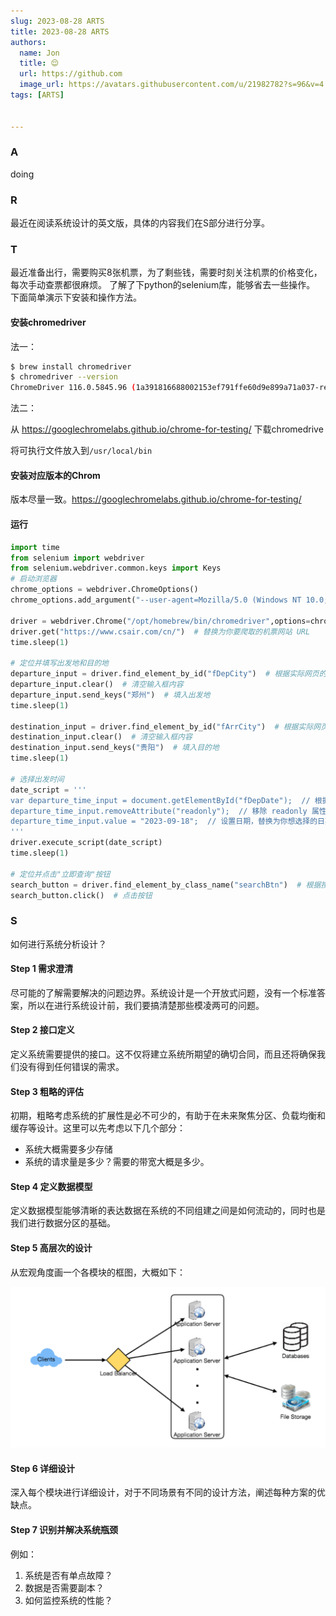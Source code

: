 ```yaml
---
slug: 2023-08-28 ARTS
title: 2023-08-28 ARTS
authors:
  name: Jon
  title: 😌
  url: https://github.com
  image_url: https://avatars.githubusercontent.com/u/21982782?s=96&v=4
tags: [ARTS]


---
```


### A

doing

### R

最近在阅读系统设计的英文版，具体的内容我们在S部分进行分享。

### T
最近准备出行，需要购买8张机票，为了剩些钱，需要时刻关注机票的价格变化，每次手动查票都很麻烦。 了解了下python的selenium库，能够省去一些操作。
下面简单演示下安装和操作方法。

#### 安装chromedriver

法一：

```bash
$ brew install chromedriver
$ chromedriver --version
ChromeDriver 116.0.5845.96 (1a391816688002153ef791ffe60d9e899a71a037-refs/branch-heads/5845@{#1382})
```

法二：

从 https://googlechromelabs.github.io/chrome-for-testing/ 下载chromedrive

将可执行文件放入到`/usr/local/bin`

#### 安装对应版本的Chrom

版本尽量一致。https://googlechromelabs.github.io/chrome-for-testing/

#### 运行

```python
import time
from selenium import webdriver
from selenium.webdriver.common.keys import Keys
# 启动浏览器
chrome_options = webdriver.ChromeOptions()
chrome_options.add_argument("--user-agent=Mozilla/5.0 (Windows NT 10.0; Win64; x64) AppleWebKit/537.36 (KHTML, like Gecko) Chrome/92.0.4515.131 Safari/537.36")

driver = webdriver.Chrome("/opt/homebrew/bin/chromedriver",options=chrome_options)  # 需要安装 Chrome 浏览器和对应的 ChromeDriver
driver.get("https://www.csair.com/cn/")  # 替换为你要爬取的机票网站 URL
time.sleep(1)

# 定位并填写出发地和目的地
departure_input = driver.find_element_by_id("fDepCity")  # 根据实际网页的元素 ID 进行定位
departure_input.clear()  # 清空输入框内容
departure_input.send_keys("郑州")  # 填入出发地
time.sleep(1)

destination_input = driver.find_element_by_id("fArrCity")  # 根据实际网页的元素 ID 进行定位
destination_input.clear()  # 清空输入框内容
destination_input.send_keys("贵阳")  # 填入目的地
time.sleep(1)

# 选择出发时间
date_script = '''
var departure_time_input = document.getElementById("fDepDate");  // 根据实际网页的元素 ID 进行定位
departure_time_input.removeAttribute("readonly");  // 移除 readonly 属性
departure_time_input.value = "2023-09-18";  // 设置日期，替换为你想选择的日期
'''
driver.execute_script(date_script)
time.sleep(1)

# 定位并点击"立即查询"按钮
search_button = driver.find_element_by_class_name("searchBtn")  # 根据按钮的类名进行定位
search_button.click()  # 点击按钮
```



### S

如何进行系统分析设计？

#### Step 1 需求澄清

尽可能的了解需要解决的问题边界。系统设计是一个开放式问题，没有一个标准答案，所以在进行系统设计前，我们要搞清楚那些模凌两可的问题。

#### Step 2 接口定义

定义系统需要提供的接口。这不仅将建立系统所期望的确切合同，而且还将确保我们没有得到任何错误的需求。

#### Step 3 粗略的评估

初期，粗略考虑系统的扩展性是必不可少的，有助于在未来聚焦分区、负载均衡和缓存等设计。这里可以先考虑以下几个部分：
* 系统大概需要多少存储
* 系统的请求量是多少？需要的带宽大概是多少。

#### Step 4 定义数据模型

定义数据模型能够清晰的表达数据在系统的不同组建之间是如何流动的，同时也是我们进行数据分区的基础。

#### Step 5 高层次的设计

从宏观角度画一个各模块的框图，大概如下：

![image-20230903215608188](./assets/image-20230903215608188.png)

#### Step 6 详细设计

深入每个模块进行详细设计，对于不同场景有不同的设计方法，阐述每种方案的优缺点。

#### Step 7 识别并解决系统瓶颈

例如：

1. 系统是否有单点故障？
2. 数据是否需要副本？
3. 如何监控系统的性能？
